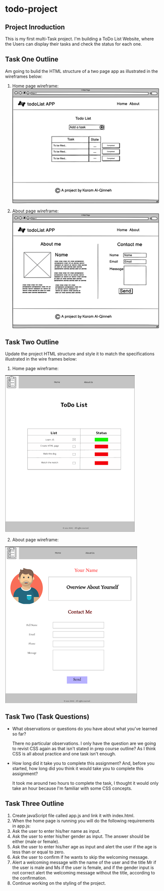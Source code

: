 # todo-project

## Project Inroduction

This is my first multi-Task project. I'm building a ToDo List Website, where the Users can display their tasks and check the status for each one.

## Task One Outline

Am going to bulid the HTML structure of a two page app as illustrated in the wireframes below: 

1. Home page wireframe: 
  ![Home Page](./assets/homePage.png)

2. About page wireframe:
 ![About Page](./assets/aboutPage.png)


## Task Two Outline 

Update the project HTML structure and style it to match the specifications illustrated in the wire frames below: 

1. Home page wireframe: 
  
  ![Home Page](./assets/homePage2.png)

2. About page wireframe:
 
  ![About Page](./assets/aboutPage2.png) 


## Task Two (Task Questions)

* What observations or questions do you have about what you’ve learned so far?

  There no particular observations. I only have the question are we going to revist CSS again as that isn't stated in prep course outline? As I think CSS is all about practice and one task isn't enough.

* How long did it take you to complete this assignment? And, before you started, how long did you think it would take you to complete this assignment?

  It took me around two hours to complete the task, I thought it would only take an hour because I'm familiar with some CSS concepts. 


## Task Three Outline 
 1. Create javaScript file called app.js and link it with index.html.
2. When the home page is running you will do the following requirements in app.js:
  1.  Ask the user to enter his/her name as input.
  2.  Ask the user to enter his/her gender as input. The answer should be either (male or female).
  3.  Ask the user to enter his/her age as input and alert the user if the age is less than or equal to zero.
  4.  Ask the user to confirm if he wants to skip the welcoming message.
  5.  Alert a welcoming message with the name of the user and the title Mr if the user is male and Ms if the user is female, and if the gender input is not correct alert the welcoming message without the title, according to the confirmation.
  6.  Continue working on the styling of the project.
